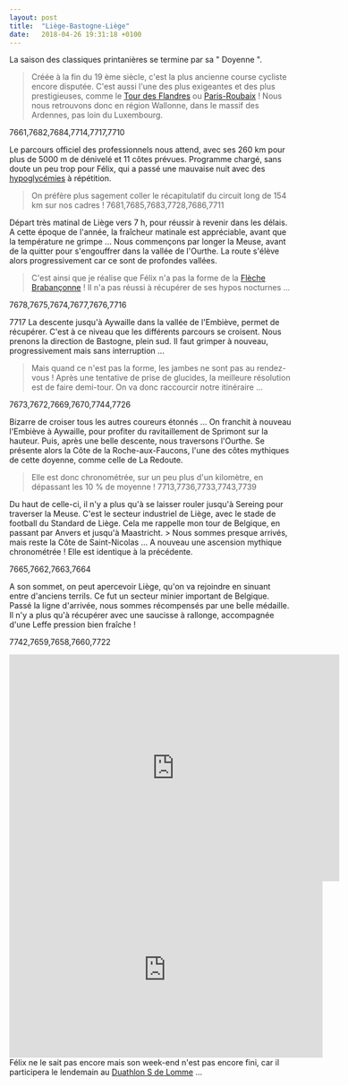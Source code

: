 ```yaml
---
layout: post
title:  "Liège-Bastogne-Liège"
date:   2018-04-26 19:31:18 +0100
---
```

La saison des classiques printanières se termine par sa " Doyenne ".
> Créée à la fin du 19 ème siècle, c'est la plus ancienne course cycliste encore disputée.
C'est aussi l'une des plus exigeantes et des plus prestigieuses, comme le <a href="http://twomoulins.fr/tour-des-flandres/">Tour des Flandres</a> ou <a href="http://twomoulins.fr/paris-roubaix/">Paris-Roubaix</a> !
Nous nous retrouvons donc en région Wallonne, dans le massif des Ardennes, pas loin du Luxembourg.

7661,7682,7684,7714,7717,7710

Le parcours officiel des professionnels nous attend, avec ses 260 km pour plus de 5000 m de dénivelé et 11 côtes prévues.
Programme chargé, sans doute un peu trop pour Félix, qui a passé une mauvaise nuit avec des <a href="http://twomoulins.fr/jeunesse-et-diabete/">hypoglycémies</a> à répétition.
> On préfère plus sagement coller le récapitulatif du circuit long de 154 km sur nos cadres !
7681,7685,7683,7728,7686,7711

Départ très matinal de Liège vers 7 h, pour réussir à revenir dans les délais.
A cette époque de l'année, la fraîcheur matinale est appréciable, avant que la température ne grimpe ...
Nous commençons par longer la Meuse, avant de la quitter pour s'engouffrer dans la vallée de l'Ourthe.
La route s'élève alors progressivement car ce sont de profondes vallées.
> C'est ainsi que je réalise que Félix n'a pas la forme de la <a href="http://twomoulins.fr/brabantse-pijl/">Flèche Brabançonne</a> !
Il n'a pas réussi à récupérer de ses hypos nocturnes ...

7678,7675,7674,7677,7676,7716


7717
La descente jusqu'à Aywaille dans la vallée de l'Embiève, permet de récupérer.
C'est à ce niveau que les différents parcours se croisent.
Nous prenons la direction de Bastogne, plein sud.
Il faut grimper à nouveau, progressivement mais sans interruption ...
> Mais quand ce n'est pas la forme, les jambes ne sont pas au rendez-vous !
Après une tentative de prise de glucides, la meilleure résolution est de faire demi-tour.
On va donc raccourcir notre itinéraire ...

7673,7672,7669,7670,7744,7726

Bizarre de croiser tous les autres coureurs étonnés ...
On franchit à nouveau l'Embiève à Aywaille, pour profiter du ravitaillement de Sprimont sur la hauteur.
Puis, après une belle descente, nous traversons l'Ourthe.
Se présente alors la Côte de la Roche-aux-Faucons, l'une des côtes mythiques de cette doyenne, comme celle de La Redoute.
> Elle est donc chronométrée, sur un peu plus d'un kilomètre, en dépassant les 10 % de moyenne !
7713,7736,7733,7743,7739

<strong>
</strong>
Du haut de celle-ci, il n'y a plus qu'à se laisser rouler jusqu'à Sereing pour traverser la Meuse.
C'est le secteur industriel de Liège, avec le stade de football du Standard de Liège.
Cela me rappelle mon tour de Belgique, en passant par Anvers et jusqu'à Maastricht.
> Nous sommes presque arrivés, mais reste la Côte de Saint-Nicolas ...
A nouveau une ascension mythique chronométrée !
Elle est identique à la précédente.

7665,7662,7663,7664

A son sommet, on peut apercevoir Liège, qu'on va rejoindre en sinuant entre d'anciens terrils.
Ce fut un secteur minier important de Belgique.
Passé la ligne d'arrivée, nous sommes récompensés par une belle médaille.
Il n'y a plus qu'à récupérer avec une saucisse à rallonge, accompagnée d'une Leffe pression bien fraîche !

7742,7659,7658,7660,7722

<center><iframe src="https://www.strava.com/activities/1522688965/embed/cdcc57ae6247a26397c7a85a107293a6719db662" width="590" height="405" frameborder="0" scrolling="no"></iframe></center>

<center><iframe src="https://www.youtube.com/embed/latNOLVdTeo" width="560" height="315" frameborder="0" allowfullscreen="allowfullscreen"></iframe></center>
Félix ne le sait pas encore mais son week-end n'est pas encore fini, car il participera le lendemain au <a href="http://twomoulins.fr/duathlon-s-de-lomme/">Duathlon S de Lomme</a> ...